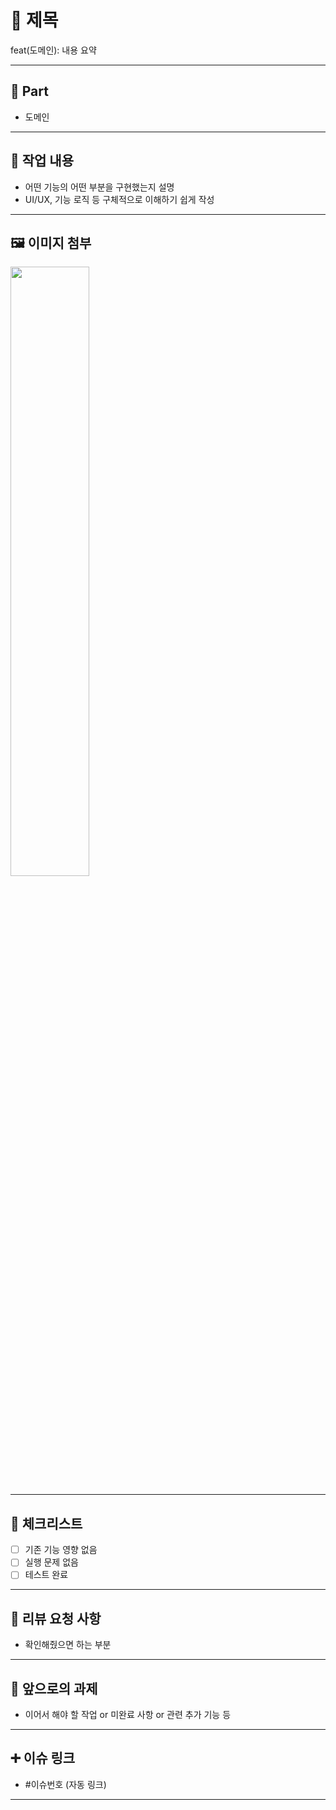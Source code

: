 
# 📝 제목
feat(도메인): 내용 요약

---

## 🔘 Part
- 도메인

---

## 🔎 작업 내용
- 어떤 기능의 어떤 부분을 구현했는지 설명
- UI/UX, 기능 로직 등 구체적으로 이해하기 쉽게 작성

---

## 🖼️ 이미지 첨부
<img src="이미지 주소" width="50%" />

---

## 🔄 체크리스트
- [ ] 기존 기능 영향 없음
- [ ] 실행 문제 없음
- [ ] 테스트 완료

---

## 🙏 리뷰 요청 사항
- 확인해줬으면 하는 부분

---

## 🔧 앞으로의 과제
- 이어서 해야 할 작업 or 미완료 사항 or 관련 추가 기능 등

---

## ➕ 이슈 링크
- #이슈번호 (자동 링크)

---
